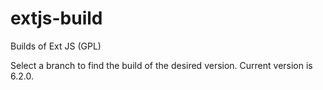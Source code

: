 # extjs-build

Builds of Ext JS (GPL)

Select a branch to find the build of the desired version. Current version is 6.2.0.
